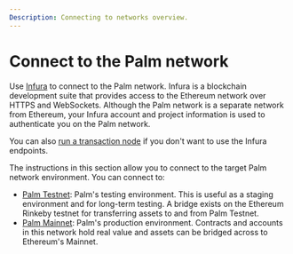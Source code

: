 ```yaml
---
Description: Connecting to networks overview.
---
```


# Connect to the Palm network

Use [Infura](https://infura.io/) to connect to the Palm network.
Infura is a blockchain development suite that provides access to the Ethereum network over HTTPS and WebSockets.
Although the Palm network is a separate network from Ethereum, your Infura account and project information is used to
authenticate you on the Palm network.

You can also [run a transaction node] if you don't want to use the Infura endpoints.

The instructions in this section allow you to connect to the target Palm network environment.
You can connect to:

- [Palm Testnet](Testnet.md): Palm's testing environment.
  This is useful as a staging environment and for long-term testing.
  A bridge exists on the Ethereum Rinkeby testnet for transferring assets to and from Palm Testnet.
- [Palm Mainnet](Mainnet.md): Palm's production environment.
  Contracts and accounts in this network hold real value and assets can be bridged across to Ethereum's Mainnet.

[run a transaction node]: ../../HowTo/Run-a-Transaction-Node.md
